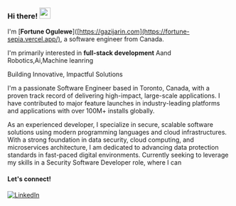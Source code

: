 ### Hi there! <img src="https://emojis.slackmojis.com/emojis/images/1536351075/4594/blob-wave.gif" width="25"/>

I'm [**Fortune Ogulewe**]([https://gazijarin.com](https://fortune-sepia.vercel.app/), a software engineer from  Canada.

I'm primarily interested in **full-stack development** Aand Robotics,Ai,Machine leanring  

Building Innovative, Impactful Solutions

 I'm a passionate Software Engineer based in Toronto, Canada, with a proven track record of delivering high-impact, large-scale applications. I have contributed to major feature launches in industry-leading platforms and applications with over 100M+ installs globally.

  As an experienced developer, I specialize in secure, scalable software solutions using modern programming languages and cloud infrastructures. With a strong foundation in data security, cloud computing, and microservices architecture, I am dedicated to advancing data protection standards in fast-paced digital environments. Currently seeking to leverage my skills in a Security Software Developer role, where I can 

#### Let's connect!
[<img alt="LinkedIn" src="https://img.shields.io/badge/LinkedIn-%230E76A8.svg?&style=for-the-badge&logo=LinkedIn&logoColor=white" />](https://www.linkedin.com/in/fortune-o-02583a1a3)
